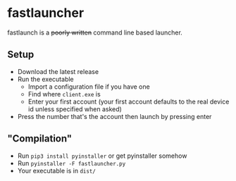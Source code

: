 fastlauncher
==============================
fastlaunch is a ~~poorly written~~ command line based launcher.

Setup
------------------------------
* Download the latest release
* Run the executable
    * Import a configuration file if you have one
    * Find where `client.exe` is
    * Enter your first account (your first account defaults to the real device id unless specified when asked)
* Press the number that's the account then launch by pressing enter

"Compilation"
------------------------------
* Run `pip3 install pyinstaller` or get pyinstaller somehow
* Run `pyinstaller -F fastlauncher.py`
* Your executable is in `dist/`
